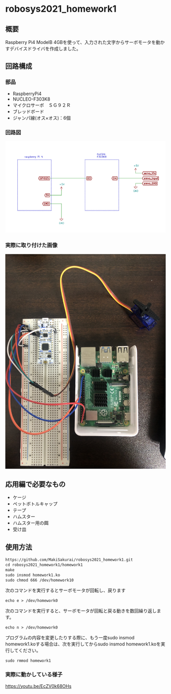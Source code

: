 # robosys2021_homework1
## 概要
Raspberry Pi4 ModelB 4GBを使って、入力された文字からサーボモータを動かすデバイスドライバを作成しました。

## 回路構成

### 部品

- RaspberryPi4
- NUCLEO-F303K8
- マイクロサーボ　ＳＧ９２Ｒ
- ブレッドボード
- ジャンパ線(オス×オス)：6個

### 回路図

![Image 1](img/kairo1.png)

### 実際に取り付けた画像

![Image 2](img/haisen.JPG)

## 応用編で必要なもの
- ケージ
- ペットボトルキャップ
- テープ
- ハムスター
- ハムスター用の餌
- 受け皿

## 使用方法

```
https://github.com/MakiSakurai/robosys2021_homework1.git
cd robosys2021_homework1/homework1
make
sudo insmod homework1.ko
sudo chmod 666 /dev/homework10
```
次のコマンドを実行するとサーボモータが回転し、戻ります
```
echo e > /dev/homework0
```
次のコマンドを実行すると、サーボモータが回転と戻る動きを数回繰り返します。
```
echo n > /dev/homework0
```

プログラムの内容を変更したりする際に、もう一度sudo insmod homework1.koする場合は、次を実行してからsudo insmod homework1.koを実行してください。

```
sudo rmmod homework1
```

### 実際に動かしている様子
https://youtu.be/EcZV0k68OHs
